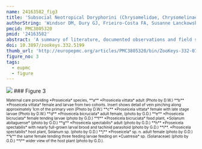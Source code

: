 ```yaml
---
name: 24163582_fig3
title: 'Subsocial Neotropical Doryphorini (Chrysomelidae, Chrysomelinae): new observations on behavior, host plants and systematics.'
authorString: 'Windsor DM, Dury GJ, Frieiro-Costa FA, Susanne Lanckowsky, Pasteels JM.'
pmcid: PMC3805320
pmid: '24163582'
abstract: 'A summary of literature, documented observations and field studies finds evidence that mothers actively defend offspring in at least eight species and three genera of Neotropical Chrysomelinae associated with two host plant families. Reports on three Doryphora species reveal that all are oviparous and feed on vines in the Apocyanaceae. Mothers in the two subsocial species defend eggs and larvae by straddling, blocking access at the petiole and greeting potential predators with leaf-shaking and jerky advances. A less aggressive form of maternal care is found in two Platyphora and four Proseicela species associated with Solanaceae, shrubs and small trees. For these and other morphologically similar taxa associated with Solanaceae, genetic distances support morphology-based taxonomy at the species level, reveal one new species, but raise questions regarding boundaries separating genera. We urge continued study of these magnificent insects, their enemies and their defenses, both behavioral and chemical, especially in forests along the eastern versant of the Central and South American cordillera. '
doi: 10.3897/zookeys.332.5199
thumb_url: 'http://europepmc.org/articles/PMC3805320/bin/ZooKeys-332-071-g003.gif'
figure_no: 3
tags:
  - eupmc
  - figure
---
```

<img src='http://europepmc.org/articles/PMC3805320/bin/ZooKeys-332-071-g003.jpg' style='max-height: 300px'>
### Figure 3
<p style='font-size: 10px;'>Maternal care providing *<named-content content-type="taxon-name">Proseicela</named-content>* species, **a** *<named-content content-type="taxon-name">Proseicela vittata</named-content>* adult (Photo by D.W.) **b** *<named-content content-type="taxon-name">Proseicela vittata</named-content>* female and larvae from two cohorts. Insert shows detail of vein pinching along approximately 1cm of the primary vein (Photo by D.W.) **c** *<named-content content-type="taxon-name">Proseicela vittata</named-content>* female with late stage larvae (Photo by D.W.) **d** *<named-content content-type="taxon-name">Proseicela bicruciata</named-content>* adult female, (photo by G.D.) **e** *<named-content content-type="taxon-name">Proseicela bicruciata</named-content>* female tending larvae (photo by G.D.) **f** *<named-content content-type="taxon-name">Proseicela bicruciata</named-content>* food plant, *<named-content content-type="taxon-name">Solanum abitaguense</named-content>* (photo by G.D.) **g** *<named-content content-type="taxon-name">Proseicela spectabilis</named-content>* adult (photo by G.D.) **h** *<named-content content-type="taxon-name">Proseicela spectabilis</named-content>* with nearly full-grown larval brood and tachinid parasitoid (photo by G.D.) **i**. *<named-content content-type="taxon-name">Proseicela spectabilis</named-content>* host plant, Solanum sp. (photo by G.D.) **j** *<named-content content-type="taxon-name">Proseicela</named-content>* sp. n. adult female (photo by G.D.) **k** the same female tending three feeding larvae feeding on *<named-content content-type="taxon-name">Cuatresia</named-content>* sp. (<named-content content-type="taxon-name">Solanaceae</named-content>) (photo by G.D.) **l** wider view of the host plant (photo by G.D.).</p>
